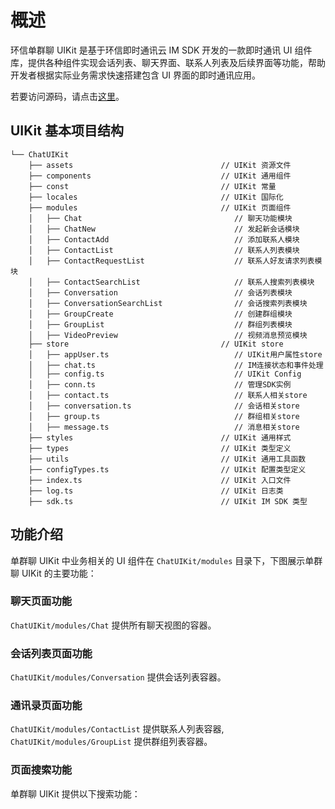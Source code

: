 # 概述

<Toc />

环信单群聊 UIKit 是基于环信即时通讯云 IM SDK 开发的一款即时通讯 UI 组件库，提供各种组件实现会话列表、聊天界面、联系人列表及后续界面等功能，帮助开发者根据实际业务需求快速搭建包含 UI 界面的即时通讯应用。

若要访问源码，请点击[这里](https://github.com/easemob/easemob-uikit-uniapp)。

## UIKit 基本项目结构

```
└── ChatUIKit
    ├── assets                                 // UIKit 资源文件
    ├── components                             // UIKit 通用组件
    ├── const                                  // UIKit 常量
    ├── locales                                // UIKit 国际化
    ├── modules                                // UIKit 页面组件
    │   ├── Chat                                  // 聊天功能模块
    │   ├── ChatNew                               // 发起新会话模块
    │   ├── ContactAdd                            // 添加联系人模块
    │   ├── ContactList                           // 联系人列表模块      
    │   ├── ContactRequestList                    // 联系人好友请求列表模块
    │   ├── ContactSearchList                     // 联系人搜索列表模块
    │   ├── Conversation                          // 会话列表模块
    │   ├── ConversationSearchList                // 会话搜索列表模块
    │   ├── GroupCreate                           // 创建群组模块
    │   ├── GroupList                             // 群组列表模块
    │   ├── VideoPreview                          // 视频消息预览模块
    ├── store                                  // UIKit store
    │   ├── appUser.ts                            // UIKit用户属性store
    │   ├── chat.ts                               // IM连接状态和事件处理
    │   ├── config.ts                             // UIKit Config
    │   ├── conn.ts                               // 管理SDK实例
    │   ├── contact.ts                            // 联系人相关store
    │   ├── conversation.ts                       // 会话相关store
    │   ├── group.ts                              // 群组相关store
    │   ├── message.ts                            // 消息相关store
    ├── styles                                 // UIKit 通用样式
    ├── types                                  // UIKit 类型定义
    ├── utils                                  // UIKit 通用工具函数
    ├── configTypes.ts                         // UIKit 配置类型定义
    ├── index.ts                               // UIKit 入口文件
    ├── log.ts                                 // UIKit 日志类
    ├── sdk.ts                                 // UIKit IM SDK 类型
```

## 功能介绍

单群聊 UIKit 中业务相关的 UI 组件在 `ChatUIKit/modules` 目录下，下图展示单群聊 UIKit 的主要功能：

<ImageGallery>
  <ImageItem src="/images/uikit/ChatUIKit/android/main_chat.png" title="聊天页面" />
  <ImageItem src="/images/uikit/ChatUIKit/android/main_conversation_list.png" title="会话列表" />
  <ImageItem src="/images/uikit/ChatUIKit/android/main_contact_list.png" title="通讯录" />
  <ImageItem src="/images/uikit/ChatUIKit/android/main_chat_group.png" title="群聊" />
</ImageGallery>

### 聊天页面功能

`ChatUIKit/modules/Chat` 提供所有聊天视图的容器。

<ImageGallery :columns="3">
  <ImageItem src="/images/uikit/ChatUIKit/android/chat_detail.png" title="聊天页面" />
  <ImageItem src="/images/uikit/ChatUIKit/android/message_types_2.png" title="发送多种类型的消息" />
  <ImageItem src="/images/uikit/ChatUIKit/android/message_longpress_2.png" title="消息长按操作" />
  <ImageItem src="/images/uikit/ChatUIKit/android/message_reply.png" title="消息引用" />
  <ImageItem src="/images/uikit/ChatUIKit/android/message_deliveryreceipt.png" title="已发送回执" />
  <ImageItem src="/images/uikit/ChatUIKit/android/message_readreceipt.png" title="已读回执" />
</ImageGallery>

### 会话列表页面功能

`ChatUIKit/modules/Conversation` 提供会话列表容器。

<ImageGallery>
  <ImageItem src="/images/uikit/ChatUIKit/android/conversation_longpress.png" title="会话长按操作" />
  <ImageItem src="/images/uikit/ChatUIKit/android/conversation_operation.png" title="会话操作" />
</ImageGallery>

### 通讯录页面功能

`ChatUIKit/modules/ContactList` 提供联系人列表容器, `ChatUIKit/modules/GroupList` 提供群组列表容器。

<ImageGallery>
  <ImageItem src="/images/uikit/ChatUIKit/android/contact list.png" title="联系人列表" />
  <ImageItem src="/images/uikit/ChatUIKit/android/group_list.png" title="群组列表" />
</ImageGallery>

### 页面搜索功能

单群聊 UIKit 提供以下搜索功能：

<ImageGallery :columns="3">
  <ImageItem src="/images/uikit/ChatUIKit/android/search_conversation.png" title="搜索会话名称" />
  <ImageItem src="/images/uikit/ChatUIKit/android/search_contact.png" title="搜索联系人名称" />
</ImageGallery>

